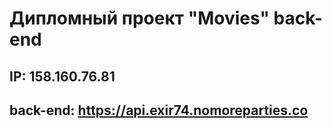 # Дипломный проект "Movies" back-end
## IP: 158.160.76.81


## back-end: https://api.exir74.nomoreparties.co
